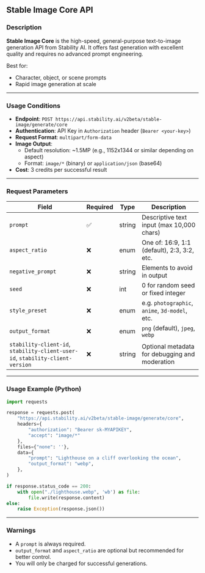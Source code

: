 ## Stable Image Core API

### Description

**Stable Image Core** is the high-speed, general-purpose text-to-image generation API from Stability AI. It offers fast generation with excellent quality and requires no advanced prompt engineering.

Best for:
- Character, object, or scene prompts
- Rapid image generation at scale

---

### Usage Conditions

- **Endpoint**: `POST https://api.stability.ai/v2beta/stable-image/generate/core`
- **Authentication**: API Key in `Authorization` header (`Bearer <your-key>`)
- **Request Format**: `multipart/form-data`
- **Image Output**:
  - Default resolution: ~1.5MP (e.g., 1152x1344 or similar depending on aspect)
  - Format: `image/*` (binary) or `application/json` (base64)
- **Cost**: 3 credits per successful result

---

### Request Parameters

| Field               | Required | Type    | Description |
|--------------------|----------|---------|-------------|
| `prompt`           | ✅       | string  | Descriptive text input (max 10,000 chars) |
| `aspect_ratio`     | ❌       | enum    | One of: 16:9, 1:1 (default), 2:3, 3:2, etc. |
| `negative_prompt`  | ❌       | string  | Elements to avoid in output |
| `seed`             | ❌       | int     | 0 for random seed or fixed integer |
| `style_preset`     | ❌       | enum    | e.g. `photographic`, `anime`, `3d-model`, etc. |
| `output_format`    | ❌       | enum    | `png` (default), `jpeg`, `webp` |
| `stability-client-id`, `stability-client-user-id`, `stability-client-version` | ❌ | string | Optional metadata for debugging and moderation |

---

### Usage Example (Python)

```python
import requests

response = requests.post(
    "https://api.stability.ai/v2beta/stable-image/generate/core",
    headers={
        "authorization": "Bearer sk-MYAPIKEY",
        "accept": "image/*"
    },
    files={"none": ''},
    data={
        "prompt": "Lighthouse on a cliff overlooking the ocean",
        "output_format": "webp",
    },
)

if response.status_code == 200:
    with open("./lighthouse.webp", 'wb') as file:
        file.write(response.content)
else:
    raise Exception(response.json())
```

---

### Warnings

- A `prompt` is always required.
- `output_format` and `aspect_ratio` are optional but recommended for better control.
- You will only be charged for successful generations.
